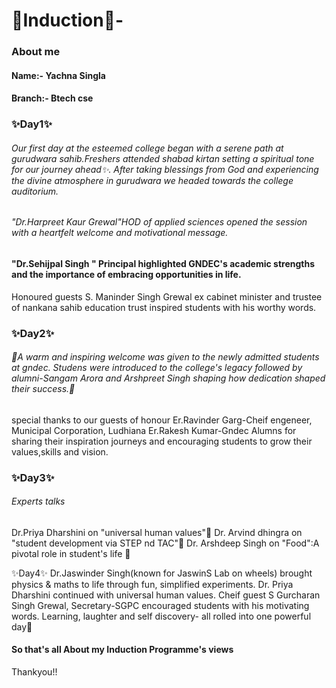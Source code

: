 # 🌟Induction🌟-
### About me 
#### Name:- Yachna Singla
#### Branch:- Btech cse 

### ✨Day1✨
###### Our first day at the esteemed college began with a serene path at gurudwara sahib.Freshers attended shabad kirtan setting a spiritual tone for our journey ahead✨. After taking blessings from God and experiencing the divine atmosphere in gurudwara we headed towards the college auditorium.
###### "Dr.Harpreet Kaur Grewal"HOD of applied sciences opened the session with a heartfelt welcome and motivational message.

#### "Dr.Sehijpal Singh " Principal highlighted GNDEC's academic strengths and the importance of embracing opportunities in life.
Honoured guests S. Maninder Singh Grewal ex cabinet minister and trustee of nankana sahib education trust inspired students with his worthy words.


### ✨Day2✨
###### 🌟A warm and inspiring welcome was given to the newly admitted students at gndec. Studens were introduced to the college's legacy followed by alumni-Sangam Arora and Arshpreet Singh shaping how dedication shaped their success.🌟
special thanks to our guests of honour 
Er.Ravinder Garg-Cheif engeneer, Municipal Corporation, Ludhiana 
Er.Rakesh Kumar-Gndec Alumns
for sharing their inspiration journeys and encouraging students to grow their values,skills and vision.


### ✨Day3✨
###### Experts talks 
Dr.Priya Dharshini on "universal human values"🌺
Dr. Arvind dhingra on "student development via STEP nd TAC"🌺
Dr. Arshdeep Singh on "Food":A pivotal role in student's life 🌺


✨Day4✨
Dr.Jaswinder Singh(known for JaswinS Lab on wheels) brought physics & maths to life through fun, simplified experiments.
Dr. Priya Dharshini continued with universal human values. 
Cheif guest S Gurcharan Singh Grewal, Secretary-SGPC encouraged students with his motivating words.
Learning, laughter and self discovery- all rolled into one powerful day💫
#### So that's all About my Induction Programme's views 
Thankyou!!

